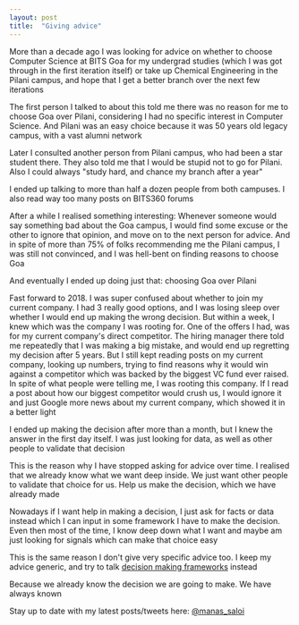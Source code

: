 ```yaml
---
layout: post
title:  "Giving advice"
---
```


More than a decade ago I was looking for advice on whether to choose Computer Science at BITS Goa for my undergrad studies (which I was got through in the first iteration itself) or take up Chemical Engineering in the Pilani campus, and hope that I get a better branch over the next few iterations

The first person I talked to about this told me there was no reason for me to choose Goa over Pilani, considering I had no specific interest in Computer Science. And Pilani was an easy choice because it was 50 years old legacy campus, with a vast alumni network

Later I consulted another person from Pilani campus, who had been a star student there. They also told me that I would be stupid not to go for Pilani. Also I could always "study hard, and chance my branch after a year"

I ended up talking to more than half a dozen people from both campuses. I also read way too many posts on BITS360 forums

After a while I realised something interesting: Whenever someone would say something bad about the Goa campus, I would find some excuse or the other to ignore that opinion, and move on to the next person for advice. And in spite of more than 75% of folks recommending me the Pilani campus, I was still not convinced, and I was hell-bent on finding reasons to choose Goa

And eventually I ended up doing just that: choosing Goa over Pilani

Fast forward to 2018. I was super confused about whether to join my current company. I had 3 really good options, and I was losing sleep over whether I would end up making the wrong decision. But within a week, I knew which was the company I was rooting for. One of the offers I had, was for my current company's direct competitor. The hiring manager there told me repeatedly that I was making a big mistake, and would end up regretting my decision after 5 years. But I still kept reading posts on my current company, looking up numbers, trying to find reasons why it would win against a competitor which was backed by the biggest VC fund ever raised. In spite of what people were telling me, I was rooting this company. If I read a post about how our biggest competitor would crush us, I would ignore it and just Google more news about my current company, which showed it in a better light

I ended up making the decision after more than a month, but I knew the answer in the first day itself. I was just looking for data, as well as other people to validate that decision


This is the reason why I have stopped asking for advice over time. I realised that we already know what we want deep inside. We just want other people to validate that choice for us. Help us make the decision, which we have already made

Nowadays if I want help in making a decision, I just ask for facts or data instead which I can input in some framework I have to make the decision. Even then most of the time, I know deep down what I want and maybe am just looking for signals which can make that choice easy

This is the same reason I don't give very specific advice too. I keep my advice generic, and try to talk [decision making frameworks](https://manassaloi.com/2019/02/23/how-to-make-big-decisions.html) instead  

Because we already know the decision we are going to make. We have always known


Stay up to date with my latest posts/tweets here: [@manas_saloi](http://twitter.com/manas_saloi)

